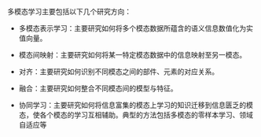 多模态学习主要包括以下几个研究方向：

- 多模态表示学习：主要研究如何将多个模态数据所蕴含的语义信息数值化为实值向量。

- 模态间映射：主要研究如何将某一特定模态数据中的信息映射至另一模态。

- 对齐：主要研究如何识别不同模态之间的部件、元素的对应关系。

- 融合：主要研究如何整合不同模态间的模型与特征。

- 协同学习：主要研究如何将信息富集的模态上学习的知识迁移到信息匮乏的模态，使各个模态的学习互相辅助。典型的方法包括多模态的零样本学习、领域自适应等
